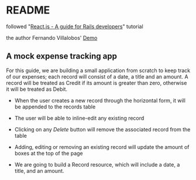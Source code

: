 # README


followed "[React.js - A guide for Rails developers](https://www.airpair.com/reactjs/posts/reactjs-a-guide-for-rails-developers)" tutorial

the author Fernando Villalobos' [Demo](https://github.com/fervisa/accounts-react-rails)

## A mock expense tracking app

For this guide, we are building a small application from scratch to keep track of our expenses; each record will consist of a date, a title and an amount. A record will be treated as Credit if its amount is greater than zero, otherwise it will be treated as Debit. 

+ When the user creates a new record through the horizontal form, it will be appended to the records table
+ The user will be able to inline-edit any existing record
+ Clicking on any *Delete* button will remove the associated record from the table
+ Adding, editing or removing an existing record will update the amount of boxes at the top of the page


+ We are going to build a Record resource, which will include a date, a title, and an amount. 